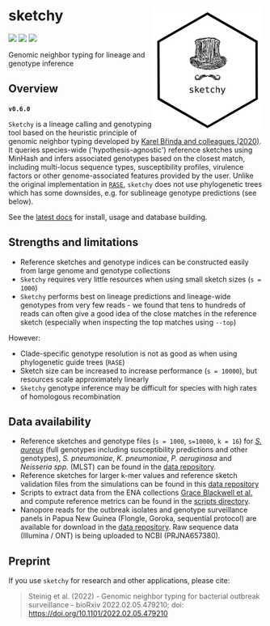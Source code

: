 # sketchy <a href='https://github.com/esteinig'><img src='docs/images/logo.png' align="right" height="250" /></a>

![](https://img.shields.io/badge/lang-rust-black.svg)
![](https://img.shields.io/badge/version-0.6.0-green.svg)
![](https://img.shields.io/badge/preprint-0.12.0-green.svg)

Genomic neighbor typing for lineage and genotype inference

## Overview

**`v0.6.0`**

`Sketchy` is a lineage calling and genotyping tool based on the heuristic principle of genomic neighbor typing developed by [Karel Břinda and colleagues (2020)](https://www.biorxiv.org/content/10.1101/403204v2). It queries species-wide ('hypothesis-agnostic') reference sketches using MinHash and infers associated genotypes based on the closest match, including multi-locus sequence types, susceptibility profiles, virulence factors or other genome-associated features provided by the user. Unlike the original implementation in [`RASE`](https://github.com/c2-d2/rase-pipeline), `sketchy` does not use phylogenetic trees which has some downsides, e.g. for sublineage genotype predictions (see below). 

See the [latest docs](https://esteinig.github.io/sketchy) for install, usage and database building.

## Strengths and limitations


* Reference sketches and genotype indices can be constructed easily from large genome and genotype collections
* `Sketchy` requires very little resources when using small sketch sizes (`s = 1000`) 
* `Sketchy` performs best on lineage predictions and lineage-wide genotypes from very few reads - we found that tens to hundreds of reads can often give a good idea of the close matches in the reference sketch (especially when inspecting the top matches using `--top`)

However:

* Clade-specific genotype resolution is not as good as when using phylogenetic guide trees (`RASE`)
* Sketch size can be increased to increase performance (`s = 10000`), but resources scale approximately linearly
* `Sketchy` genotype inference may be difficult for species with high rates of homologous recombination

## Data availability

* Reference sketches and genotype files (`s = 1000`, `s=10000`, `k = 16`) for [*S. aureus*]() (full genotypes including susceptibility predictions and other genotypes), *S. pneumoniae*, *K. pneumoniae*, *P. aeruginosa* and *Neisseria spp.* (MLST) can be found in the [data repository]().
* Reference sketches for larger k-mer values and reference sketch validation files from the simulations can be found in this [data repository]()
* Scripts to extract data from the ENA collections [Grace Blackwell et al.](https://journals.plos.org/plosbiology/article?id=10.1371/journal.pbio.3001421) and compute reference metrics can be found in the [scripts directory](scripts/).
* Nanopore reads for the outbreak isolates and genotype surveillance panels in Papua New Guinea (Flongle, Goroka, sequential protocol) are available for download in the [data repository](). Raw sequence data (Illumina / ONT) is being uploaded to NCBI (PRJNA657380).

## Preprint

If you use `sketchy` for research and other applications, please cite:

>  Steinig et al. (2022) - Genomic neighbor typing for bacterial outbreak surveillance - bioRxiv 2022.02.05.479210; doi: https://doi.org/10.1101/2022.02.05.479210 
